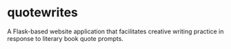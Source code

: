 # quotewrites
A Flask-based website application that facilitates creative writing practice in response to literary book quote prompts.
